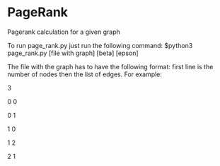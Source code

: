 # PageRank
Pagerank calculation for a given graph

To run page_rank.py just run the following command:
$python3 page_rank.py [file with graph] [beta] [epson]

The file with the graph has to have the following format: first line is the number of nodes then the list of edges.
For example:

3

0 0

0 1

1 0

1 2

2 1

